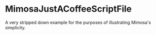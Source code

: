 MimosaJustACoffeeScriptFile
===========================

A very stripped down example for the purposes of illustrating Mimosa's simplicity.
